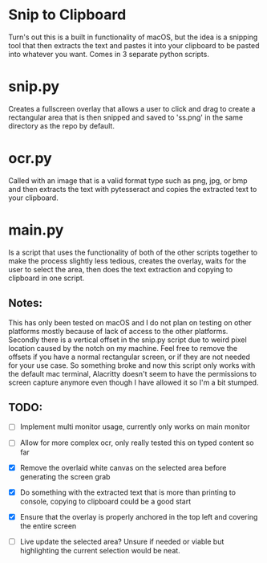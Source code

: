 # Snip to Clipboard

Turn's out this is a built in functionality of macOS, but the idea is a snipping
tool that then extracts the text and pastes it into your clipboard to be 
pasted into whatever you want. Comes in 3 separate python scripts.

# snip.py
Creates a fullscreen overlay that allows a user to click and drag to create
a rectangular area that is then snipped and saved to 'ss.png' in the same 
directory as the repo by default.

# ocr.py 
Called with an image that is a valid format type such as png, jpg, or bmp
and then extracts the text with pytesseract and copies the extracted text
to your clipboard.

# main.py
Is a script that uses the functionality of both of the other scripts together
to make the process slightly less tedious, creates the overlay, waits for the
user to select the area, then does the text extraction and copying to 
clipboard in one script.

## Notes:

This has only been tested on macOS and I do not plan on testing on other
platforms mostly because of lack of access to the other platforms.\
Secondly there is a vertical offset in the snip.py script due to weird 
pixel location caused by the notch on my machine. Feel free to remove the
offsets if you have a normal rectangular screen, or if they are not needed
for your use case. So something broke and now this script only works with the 
default mac terminal, Alacritty doesn't seem to have the permissions to screen
capture anymore even though I have allowed it so I'm a bit stumped.

## TODO:

- [ ] Implement multi monitor usage, currently only works on main monitor
- [ ] Allow for more complex ocr, only really tested this on typed content so far
- [x] Remove the overlaid white canvas on the selected area before generating the screen grab
- [x] Do something with the extracted text that is more than printing to console, copying to clipboard could be a good start
- [x] Ensure that the overlay is properly anchored in the top left and covering the entire screen
- [ ] Live update the selected area? Unsure if needed or viable but highlighting the current selection would be neat.

